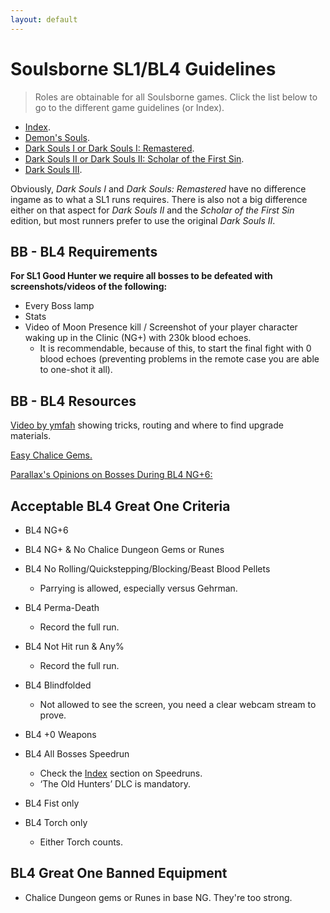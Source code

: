 ```yaml
---
layout: default
---
```


# Soulsborne SL1/BL4 Guidelines
> Roles are obtainable for all Soulsborne games. Click the list below to go to the different game guidelines (or Index).

 * [Index](./index.md).
 * [Demon's Souls](./des.md).
 * [Dark Souls I or Dark Souls I: Remastered](./ds1.md).
 * [Dark Souls II or Dark Souls II: Scholar of the First Sin](./ds2.md).
 * [Dark Souls III](./ds3.md).
 
Obviously, _Dark Souls I_ and _Dark Souls: Remastered_ have no difference ingame as to what a SL1 runs requires. There is also not a big difference either on that aspect for _Dark Souls II_ and the _Scholar of the First Sin_ edition, but most runners prefer to use the original _Dark Souls II_.

## BB - BL4 Requirements

**For SL1 Good Hunter we require all bosses to be defeated with screenshots/videos of the following:**

* Every Boss lamp
* Stats
* Video of Moon Presence kill / Screenshot of your player character waking up in the Clinic (NG+) with 230k blood echoes.
  - It is recommendable, because of this, to start the final fight with 0 blood echoes (preventing problems in the remote case you are able to one-shot it all).

## BB - BL4 Resources

[Video by ymfah](https://www.youtube.com/watch?v=AzFks3VhU3A) showing tricks, routing and where to find upgrade materials.

[Easy Chalice Gems.](https://drive.google.com/file/d/1ffQccio5iZzxVDJxdCoSKO4FfMqhSmOo/view)

[Parallax's Opinions on Bosses During BL4 NG+6:](https://www.reddit.com/r/bloodborne/comments/6xw068/every_boss_in_the_game_beaten_at_level_4_in_new/)

## Acceptable BL4 Great One Criteria

- BL4 NG+6

- BL4 NG+ & No Chalice Dungeon Gems or Runes

- BL4 No Rolling/Quickstepping/Blocking/Beast Blood Pellets
  - Parrying is allowed, especially versus Gehrman.

- BL4 Perma-Death
  - Record the full run.
  
- BL4 Not Hit run & Any%
  - Record the full run.

- BL4 Blindfolded
  -  Not allowed to see the screen, you need a clear webcam stream to prove.
  
- BL4 +0 Weapons

- BL4 All Bosses Speedrun
  - Check the [Index](./index.md) section on Speedruns.
  - ‘The Old Hunters’ DLC is mandatory.
  
- BL4 Fist only

- BL4 Torch only
  - Either Torch counts.
  
## BL4 Great One Banned Equipment

* Chalice Dungeon gems or Runes in base NG. They're too strong.

